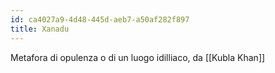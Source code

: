```yaml
---
id: ca4027a9-4d48-445d-aeb7-a50af282f897
title: Xanadu
---
```


Metafora di opulenza o di un luogo idilliaco, da [[Kubla Khan]]
